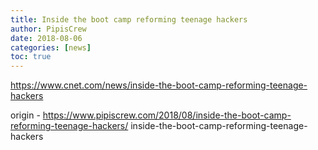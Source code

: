 ```yaml
---
title: Inside the boot camp reforming teenage hackers
author: PipisCrew
date: 2018-08-06
categories: [news]
toc: true
---
```


https://www.cnet.com/news/inside-the-boot-camp-reforming-teenage-hackers

origin - https://www.pipiscrew.com/2018/08/inside-the-boot-camp-reforming-teenage-hackers/ inside-the-boot-camp-reforming-teenage-hackers